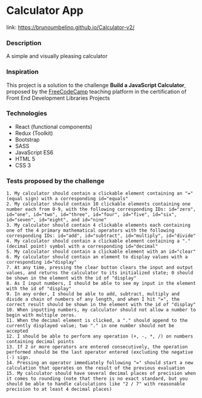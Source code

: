 # Calculator App
link: https://brunoumbelino.github.io/Calculator-v2/
### Description
A simple and visually pleasing calculator 
### Inspiration
This project is a solution to the challenge **Build a JavaScript Calculator**, proposed by the [FreeCodeCamp](https://www.freecodecamp.org/) teaching platform in the certification of Front End Development Libraries Projects 
### Technologies
- React (functional components)
- Redux (Toolkit)
- Bootstrap
- SASS
- JavaScript ES6
- HTML 5
- CSS 3
### Tests proposed by the challenge
    1. My calculator should contain a clickable element containing an "=" (equal sign) with a corresponding id="equals"
    2. My calculator should contain 10 clickable elements containing one number each from 0-9, with the following corresponding IDs: id="zero", id="one", id="two", id="three", id="four", id="five", id="six", id="seven", id="eight", and id="nine"
    3. My calculator should contain 4 clickable elements each containing one of the 4 primary mathematical operators with the following corresponding IDs: id="add", id="subtract", id="multiply", id="divide"
    4. My calculator should contain a clickable element containing a "." (decimal point) symbol with a corresponding id="decimal"
    5. My calculator should contain a clickable element with an id="clear"
    6. My calculator should contain an element to display values with a corresponding id="display"
    7. At any time, pressing the clear button clears the input and output values, and returns the calculator to its initialized state; 0 should be shown in the element with the id of "display"
    8. As I input numbers, I should be able to see my input in the element with the id of "display"
    9. In any order, I should be able to add, subtract, multiply and divide a chain of numbers of any length, and when I hit "=", the correct result should be shown in the element with the id of "display"
    10. When inputting numbers, my calculator should not allow a number to begin with multiple zeros.
    11. When the decimal element is clicked, a "." should append to the currently displayed value; two "." in one number should not be accepted
    12. I should be able to perform any operation (+, -, *, /) on numbers containing decimal points
    13. If 2 or more operators are entered consecutively, the operation performed should be the last operator entered (excluding the negative (-) sign.
    14. Pressing an operator immediately following "=" should start a new calculation that operates on the result of the previous evaluation
    15. My calculator should have several decimal places of precision when it comes to rounding (note that there is no exact standard, but you should be able to handle calculations like "2 / 7" with reasonable precision to at least 4 decimal places)
